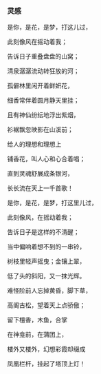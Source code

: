 ### 灵感

是你，是花，是梦，打这儿过，

此刻像风在摇动着我；

告诉日子重叠盘盘的山窝；

清泉潺潺流动转狂放的河；

孤僻林里闲开着鲜妍花，

细香常伴着圆月静天里挂；

且有神仙纷纭地浮出紫烟，

衫裾飘忽映影在山溪前；

给人的理想和理想上

铺香花，叫人心和心合着唱；

直到灵魂舒展成条银河，

长长流在天上一千首歌！

是你，是花，是梦，打这里儿过，

此刻像风，在摇动着我；

告诉日子是这样的不清醒；

当中偏响着想不到的一串铃，

树枝里轻声摇曳；金镶上翠，

低了头的斜阳，又一抹光辉。

难怪阶前人忘掉黄昏，脚下草，

高阁古松，望着天上点骄傲；

留下檀香，木鱼，合掌

在神龛前，在蒲团上，

楼外又楼外，幻想彩霞却缀成

凤凰栏杆，挂起了塔顶上灯！